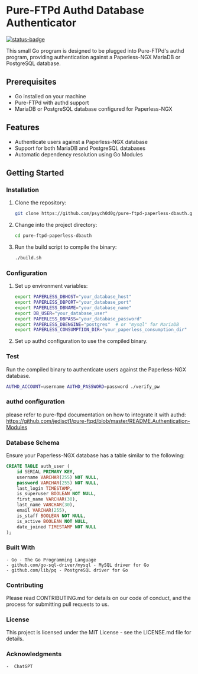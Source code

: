 # Pure-FTPd Authd Database Authenticator
[![status-badge](https://ci.cluster.lan.crystalnet.org/api/badges/5/status.svg)](https://ci.cluster.lan.crystalnet.org/repos/5)

This small Go program is designed to be plugged into Pure-FTPd's authd program, providing authentication against a Paperless-NGX MariaDB or PostgreSQL database.

## Prerequisites

- Go installed on your machine
- Pure-FTPd with authd support
- MariaDB or PostgreSQL database configured for Paperless-NGX

## Features

- Authenticate users against a Paperless-NGX database
- Support for both MariaDB and PostgreSQL databases
- Automatic dependency resolution using Go Modules

## Getting Started

### Installation

1. Clone the repository:

    ```bash
    git clone https://github.com/psych0d0g/pure-ftpd-paperless-dbauth.git
    ```

2. Change into the project directory:

    ```bash
    cd pure-ftpd-paperless-dbauth
    ```

3. Run the build script to compile the binary:

    ```bash
    ./build.sh
    ```

### Configuration

1. Set up environment variables:

    ```bash
    export PAPERLESS_DBHOST="your_database_host"
    export PAPERLESS_DBPORT="your_database_port"
    export PAPERLESS_DBNAME="your_database_name"
    export DB_USER="your_database_user"
    export PAPERLESS_DBPASS="your_database_password"
    export PAPERLESS_DBENGINE="postgres"  # or "mysql" for MariaDB
    export PAPERLESS_CONSUMPTION_DIR="your_paperless_consumption_dir"
    ```

2. Set up authd configuration to use the compiled binary.

### Test

Run the compiled binary to authenticate users against the Paperless-NGX database.

```bash
AUTHD_ACCOUNT=username AUTHD_PASSWORD=password ./verify_pw
```

### authd configuration

please refer to pure-ftpd documentation on how to integrate it with authd: https://github.com/jedisct1/pure-ftpd/blob/master/README.Authentication-Modules

### Database Schema

Ensure your Paperless-NGX database has a table similar to the following:

```sql
CREATE TABLE auth_user (
    id SERIAL PRIMARY KEY,
    username VARCHAR(255) NOT NULL,
    password VARCHAR(255) NOT NULL,
    last_login TIMESTAMP,
    is_superuser BOOLEAN NOT NULL,
    first_name VARCHAR(30),
    last_name VARCHAR(30),
    email VARCHAR(255),
    is_staff BOOLEAN NOT NULL,
    is_active BOOLEAN NOT NULL,
    date_joined TIMESTAMP NOT NULL
);
```

### Built With

    - Go - The Go Programming Language
    - github.com/go-sql-driver/mysql - MySQL driver for Go
    - github.com/lib/pq - PostgreSQL driver for Go

### Contributing

Please read CONTRIBUTING.md for details on our code of conduct, and the process for submitting pull requests to us.

### License

This project is licensed under the MIT License - see the LICENSE.md file for details.

### Acknowledgments

    -  ChatGPT